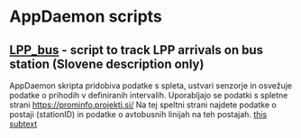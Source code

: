 # AppDaemon scripts



## [LPP_bus](LPP_bus/README.md) - script to track LPP arrivals on bus station (Slovene description only)

AppDaemon skripta pridobiva podatke s spleta, ustvari senzorje in osvežuje podatke o prihodih 
v definiranih intervalih.
Uporabljajo se podatki s spletne strani https://prominfo.projekti.si/
Na tej speltni strani najdete podatke o postaji (stationID) in podatke o avtobusnih linijah na teh postajah.
[this subtext](LPP_bus/apps.yaml)
